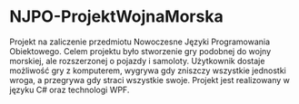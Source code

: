 # NJPO-ProjektWojnaMorska
Projekt na zaliczenie przedmiotu Nowoczesne Języki Programowania Obiektowego.
Celem projektu było stworzenie gry podobnej do wojny morskiej, ale rozszerzonej o pojazdy i samoloty.
Użytkownik dostaje możliwość gry z komputerem, wygrywa gdy zniszczy wszystkie jednostki wroga, a przegrywa gdy straci wszystkie swoje.
Projekt jest realizowany w języku C# oraz technologi WPF.
